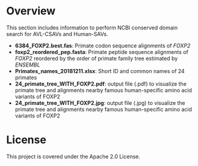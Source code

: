 # Overview
This section includes information to perform NCBI conserved domain search for AVL-CSAVs and Human-SAVs.

  * **6384_FOXP2.best.fas**: Primate codon sequence alignments of _FOXP2_
  * **foxp2_reordered_pep.fasta**: Primate peptide sequence alignments of _FOXP2_ reordered by the order of primate family tree estimated by _ENSEMBL_ 
  * **Primates_names_20181211.xlsx**: Short ID and common names of 24 primates
  * **24_primate_tree_WITH_FOXP2.pdf**: output file (.pdf) to visualize the primate tree and alignments nearby famous human-specific amino acid variants of FOXP2
  * **24_primate_tree_WITH_FOXP2.jpg**: output file (.jpg) to visualize the primate tree and alignments nearby famous human-specific amino acid variants of FOXP2

  
# License
This project is covered under the Apache 2.0 License.
